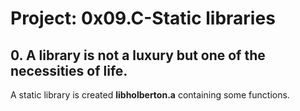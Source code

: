 # Project: 0x09.C-Static libraries

## 0. A library is not a luxury but one of the necessities of life.

A static library is created **libholberton.a** containing some functions.

